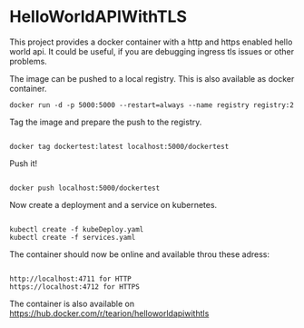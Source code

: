 # HelloWorldAPIWithTLS
This project provides a docker container with a http and https enabled hello world api. It could be useful, if you are debugging ingress tls issues or other problems.

The image can be pushed to a local registry. This is also available as docker container.
<pre><code>docker run -d -p 5000:5000 --restart=always --name registry registry:2</pre></code>

Tag the image and prepare the push to the registry.
<pre><code>
docker tag dockertest:latest localhost:5000/dockertest
</pre></code>
Push it!
<pre><code>
docker push localhost:5000/dockertest
</pre></code>

Now create a deployment and a service on kubernetes.
<pre><code>
kubectl create -f kubeDeploy.yaml
kubectl create -f services.yaml
</pre></code>

The container should now be online and available throu these adress:
<pre><code>
http://localhost:4711 for HTTP
https://localhost:4712 for HTTPS
</pre></code>


The container is also available on https://hub.docker.com/r/tearion/helloworldapiwithtls
